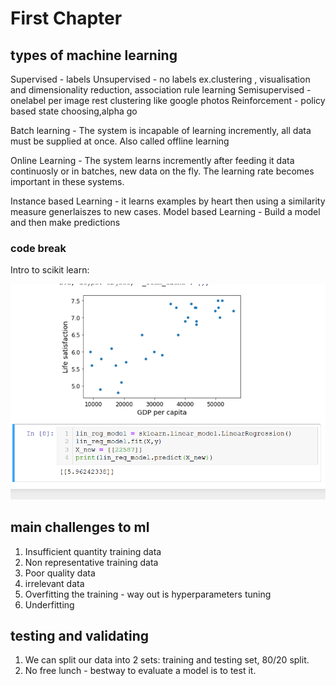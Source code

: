 # First Chapter

## types of machine learning
Supervised  - labels
Unsupervised - no labels ex.clustering , visualisation and dimensionality reduction, association rule learning
Semisupervised - onelabel per image rest clustering like google photos
Reinforcement - policy based state choosing,alpha go

Batch learning - The system is incapable of learning incremently, all data must be supplied at once. Also called offline learning

Online Learning - The system learns incremently after feeding it data continuosly or in batches, new data on the fly. The learning rate becomes important in these systems. 

Instance based Learning - it learns examples by heart then using a similarity measure generlaiszes to new cases.
Model based Learning - Build a model and then make predictions

### code break
Intro to scikit learn:

![](pic1.png)

## main challenges to ml

1. Insufficient quantity training data
2. Non representative training data
3. Poor quality data
4. irrelevant data
5. Overfitting the training - way out is hyperparameters tuning
6. Underfitting

## testing and validating

1. We can split our data into 2 sets: training and testing set, 80/20 split.
2. No free lunch - bestway to evaluate a model is to test it.
